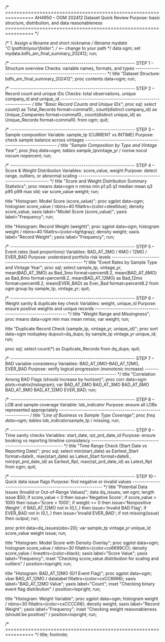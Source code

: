/* ================================================================
   AH4950 – OGM 202412 Dataset Quick Review
   Purpose: basic structure, distribution, and data reasonableness
   ================================================================ */

/* 1. Assign a libname and short nickname */
libname mydata "C:\path\to\your\folder";   /* <-- change to your path */
data ogm;
    set mydata.bdfs_am_final_summary_202412;
run;

/* ---------------------------------------------------------------
   STEP 1 – Structure overview
   Checks: variable names, formats, and types
   --------------------------------------------------------------- */
title "Dataset Structure: bdfs_am_final_summary_202412";
proc contents data=ogm; run;

/* ---------------------------------------------------------------
   STEP 2 – Record count and unique IDs
   Checks: total observations, unique company_id and unique_id
   --------------------------------------------------------------- */
title "Basic Record Counts and Unique IDs";
proc sql;
  select count(*) as Total_Records format=comma10.,
         count(distinct company_id) as Unique_Companies format=comma10.,
         count(distinct unique_id)  as Unique_Records format=comma10.
  from ogm;
quit;

/* ---------------------------------------------------------------
   STEP 3 – Sample composition
   Variable: sample_tp (CURRENT vs INTIME)
   Purpose: check sample balance across vintages
   --------------------------------------------------------------- */
title "Sample Composition by Type and Vintage Year";
proc freq data=ogm;
  tables sample_tp*vintage_yr / norow nocol nocum nopercent;
run;

/* ---------------------------------------------------------------
   STEP 4 – Score & Weight Distribution
   Variables: score_value, weight
   Purpose: detect range, outliers, or abnormal scaling
   --------------------------------------------------------------- */
title "Score and Weight Distribution Summary Statistics";
proc means data=ogm n nmiss min p1 p5 q1 median mean q3 p95 p99 max std;
  var score_value weight;
run;

title "Histogram: Model Score (score_value)";
proc sgplot data=ogm;
  histogram score_value / nbins=40 fillattrs=(color=steelblue);
  density score_value;
  xaxis label="Model Score (score_value)";
  yaxis label="Frequency";
run;

title "Histogram: Record Weight (weight)";
proc sgplot data=ogm;
  histogram weight / nbins=40 fillattrs=(color=lightgray);
  density weight;
  xaxis label="Record Weight";
  yaxis label="Frequency";
run;

/* ---------------------------------------------------------------
   STEP 5 – Event rates (bad proportions)
   Variables: BAD_AT_3MO / 6MO / 12MO / EVER_BAD
   Purpose: understand portfolio risk levels
   --------------------------------------------------------------- */
title "Event Rates by Sample Type and Vintage Year";
proc sql;
  select sample_tp, vintage_yr,
         mean(BAD_AT_3MO)  as Bad_3mo format=percent8.2,
         mean(BAD_AT_6MO)  as Bad_6mo format=percent8.2,
         mean(BAD_AT_12MO) as Bad_12mo format=percent8.2,
         mean(EVER_BAD)    as Ever_Bad format=percent8.2
  from ogm
  group by sample_tp, vintage_yr;
quit;

/* ---------------------------------------------------------------
   STEP 6 – Weight sanity & duplicate key check
   Variables: weight, unique_id
   Purpose: ensure positive weights and unique records
   --------------------------------------------------------------- */
title "Weight Range and Missingness";
proc means data=ogm min max mean nmiss;
  var weight;
run;

title "Duplicate Record Check (sample_tp, vintage_yr, unique_id)";
proc sort data=ogm nodupkey dupout=dq_dups;
  by sample_tp vintage_yr unique_id;
run;

proc sql;
  select count(*) as Duplicate_Records from dq_dups;
quit;

/* ---------------------------------------------------------------
   STEP 7 – BAD variable consistency
   Variables: BAD_AT_0MO–BAD_AT_12MO, EVER_BAD
   Purpose: verify logical progression (monotonic increase)
   --------------------------------------------------------------- */
title "Correlation Among BAD Flags (should increase by horizon)";
proc corr data=ogm plots=matrix(histogram);
  var BAD_AT_0MO BAD_AT_3MO BAD_AT_6MO BAD_AT_9MO BAD_AT_12MO EVER_BAD;
run;

/* ---------------------------------------------------------------
   STEP 8 – LOB and sample coverage
   Variable: lob_indicator
   Purpose: ensure all LOBs represented appropriately
   --------------------------------------------------------------- */
title "Line of Business vs Sample Type Coverage";
proc freq data=ogm;
  tables lob_indicator*sample_tp / missing;
run;

/* ---------------------------------------------------------------
   STEP 9 – Time sanity checks
   Variables: start_date, rpt_prd_date_id
   Purpose: ensure booking vs reporting timeline consistency
   --------------------------------------------------------------- */
title "Time Range Check (Start Date vs Reporting Date)";
proc sql;
  select min(start_date) as Earliest_Start format=date9.,
         max(start_date) as Latest_Start format=date9.,
         min(rpt_prd_date_id) as Earliest_Rpt,
         max(rpt_prd_date_id) as Latest_Rpt
  from ogm;
quit;

/* ---------------------------------------------------------------
   STEP 10 – Quick data issue flags
   Purpose: find negative or invalid values
   --------------------------------------------------------------- */
title "Potential Data Issues (Invalid or Out-of-Range Values)";
data dq_issues;
  set ogm;
  length issue $50;
  if score_value < 0        then issue='Negative Score';
  if score_value > 1000     then issue='Score > 1000';
  if weight <= 0            then issue='Nonpositive Weight';
  if BAD_AT_12MO not in (0,1,.) then issue='Invalid BAD Flag';
  if EVER_BAD not in (0,1,.)   then issue='Invalid EVER_BAD';
  if not missing(issue) then output;
run;

proc print data=dq_issues(obs=20);
  var sample_tp vintage_yr unique_id score_value weight issue;
run;

title "Histogram: Model Score with Density Overlay";
proc sgplot data=ogm;
  histogram score_value / nbins=30 fillattrs=(color=cx6699CC);
  density score_value / lineattrs=(color=black);
  xaxis label="Score Value";
  yaxis label="Frequency";
  inset "Checking score_value distribution for scaling and outliers" / position=topright;
run;

title "Histogram: BAD_AT_12MO (0/1 Event Flag)";
proc sgplot data=ogm;
  vbar BAD_AT_12MO / datalabel fillattrs=(color=cxCC6666);
  xaxis label="BAD_AT_12MO Value";
  yaxis label="Count";
  inset "Checking binary event flag distribution" / position=topright;
run;

title "Histogram: Weight Variable";
proc sgplot data=ogm;
  histogram weight / nbins=30 fillattrs=(color=cxCCCC66);
  density weight;
  xaxis label="Record Weight";
  yaxis label="Frequency";
  inset "Checking weight reasonableness (should be positive)" / position=topright;
run;

/* ================================================================ */
title; footnote;
